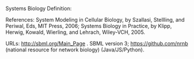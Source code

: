 Systems Biology Definition:

References: System Modeling in Cellular Biology, by Szallasi, Stellling, and Periwal, Eds, MIT Press, 2006; Systems Biology in Practice,
by Klipp, Herwig, Kowald, Wierling, and Lehrach, Wiley-VCH, 2005.

URLs: http://sbml.org/Main_Page . SBML version 3; https://github.com/nrnb (national resource for network biology) (Java/JS/Python).
